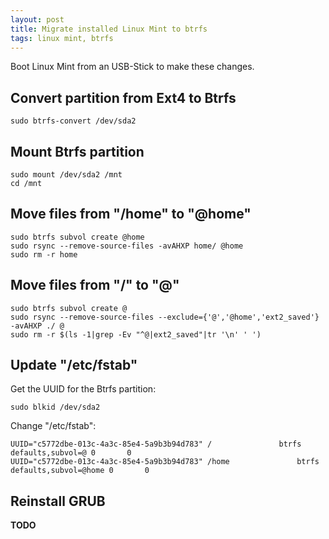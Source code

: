 ```yaml
---
layout: post
title: Migrate installed Linux Mint to btrfs
tags: linux mint, btrfs
---
```


Boot Linux Mint from an USB-Stick to make these changes.

## Convert partition from Ext4 to Btrfs

```
sudo btrfs-convert /dev/sda2
```

## Mount Btrfs partition

```
sudo mount /dev/sda2 /mnt
cd /mnt
```

## Move files from "/home" to "@home"

```
sudo btrfs subvol create @home
sudo rsync --remove-source-files -avAHXP home/ @home
sudo rm -r home
```

## Move files from "/" to "@"

```
sudo btrfs subvol create @
sudo rsync --remove-source-files --exclude={'@','@home','ext2_saved'} -avAHXP ./ @
sudo rm -r $(ls -1|grep -Ev "^@|ext2_saved"|tr '\n' ' ')
```

## Update "/etc/fstab"

Get the UUID for the Btrfs partition:

```
sudo blkid /dev/sda2
```

Change "/etc/fstab":

```
UUID="c5772dbe-013c-4a3c-85e4-5a9b3b94d783" /               btrfs    defaults,subvol=@ 0       0
UUID="c5772dbe-013c-4a3c-85e4-5a9b3b94d783" /home               btrfs    defaults,subvol=@home 0       0
```

## Reinstall GRUB

**TODO**
